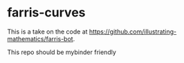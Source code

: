 # farris-curves

This is a take on the code at https://github.com/illustrating-mathematics/farris-bot.

This repo should be mybinder friendly
